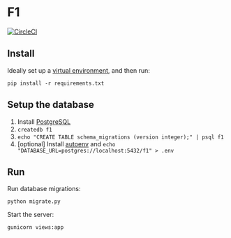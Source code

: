 # F1

[![CircleCI](https://circleci.com/gh/hmac/f1.svg?style=svg)](https://circleci.com/gh/hmac/f1)

## Install

Ideally set up a [virtual environment](https://docs.python.org/3/library/venv.html), and then run:

```
pip install -r requirements.txt
```

## Setup the database

1. Install [PostgreSQL](https://www.postgresql.org)
2. `createdb f1`
3. `echo "CREATE TABLE schema_migrations (version integer);" | psql f1`
4. [optional] Install [autoenv](https://github.com/kennethreitz/autoenv) and `echo "DATABASE_URL=postgres://localhost:5432/f1" > .env`

## Run

Run database migrations:

```
python migrate.py
```

Start the server:

```
gunicorn views:app
```
